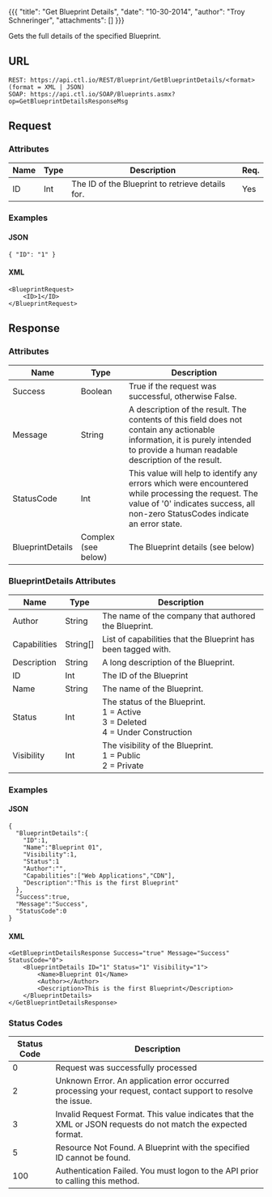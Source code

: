 {{{
  "title": "Get Blueprint Details",
  "date": "10-30-2014",
  "author": "Troy Schneringer",
  "attachments": []
}}}

Gets the full details of the specified Blueprint.

## URL

    REST: https://api.ctl.io/REST/Blueprint/GetBlueprintDetails/<format> (format = XML | JSON)
    SOAP: https://api.ctl.io/SOAP/Blueprints.asmx?op=GetBlueprintDetailsResponseMsg

## Request

### Attributes

| Name | Type | Description | Req. |
| --- | --- | --- | --- |
| ID | Int | The ID of the Blueprint to retrieve details for. | Yes |

### Examples

#### JSON

    { "ID": "1" }

#### XML

    <BlueprintRequest>
        <ID>1</ID>
    </BlueprintRequest>


## Response

### Attributes

| Name | Type | Description |
| --- | --- | --- |
| Success | Boolean | True if the request was successful, otherwise False. |
| Message | String | A description of the result. The contents of this field does not contain any actionable information, it is purely intended to provide a human readable description of the result. |
| StatusCode | Int | This value will help to identify any errors which were encountered while processing the request. The value of '0' indicates success, all non-zero StatusCodes indicate an error state. |
| BlueprintDetails | Complex (see below) | The Blueprint details (see below) |

### BlueprintDetails Attributes

| Name | Type | Description |
| --- | --- | --- |
| Author | String | The name of the company that authored the Blueprint. |
| Capabilities | String[] | List of capabilities that the Blueprint has been tagged with. |
| Description | String | A long description of the Blueprint. |
| ID | Int | The ID of the Blueprint |
| Name | String | The name of the Blueprint. |
| Status | Int | The status of the Blueprint.<br/>1 = Active<br/>3 = Deleted<br/>4 = Under Construction |
| Visibility | Int | The visibility of the Blueprint.<br/>1 = Public<br/>2 = Private |

### Examples

#### JSON

    {
      "BlueprintDetails":{
        "ID":1,
        "Name":"Blueprint 01",
        "Visibility":1,
        "Status":1
        "Author":"",
        "Capabilities":["Web Applications","CDN"],
        "Description":"This is the first Blueprint"
      },
      "Success":true,
      "Message":"Success",
      "StatusCode":0
    }

#### XML

    <GetBlueprintDetailsResponse Success="true" Message="Success" StatusCode="0">
        <BlueprintDetails ID="1" Status="1" Visibility="1">
            <Name>Blueprint 01</Name>
            <Author></Author>
            <Description>This is the first Blueprint</Description>
        </BlueprintDetails>
    </GetBlueprintDetailsResponse>

### Status Codes

| Status Code | Description |
| --- | --- |
| 0 | Request was successfully processed |
| 2 | Unknown Error.  An application error occurred processing your request, contact support to resolve the issue. |
| 3 | Invalid Request Format. This value indicates that the XML or JSON requests do not match the expected format. |
| 5 | Resource Not Found.  A Blueprint with the specified ID cannot be found. |
| 100 | Authentication Failed.  You must logon to the API prior to calling this method. |
